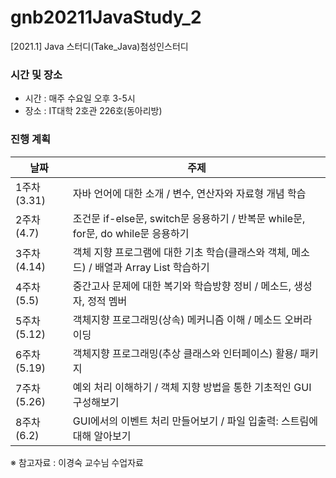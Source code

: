 # gnb20211JavaStudy_2
[2021.1] Java 스터디(Take_Java)첨성인스터디

### 시간 및 장소
- 시간 : 매주 수요일 오후 3-5시
- 장소 : IT대학 2호관 226호(동아리방)

### 진행 계획
| 날짜 | 주제 |
|------|------|
| 1주차 (3.31) | 자바 언어에 대한 소개 / 변수, 연산자와 자료형 개념 학습 | 
| 2주차 (4.7) | 조건문 if-else문, switch문 응용하기 / 반복문 while문, for문, do while문 응용하기 |
| 3주차 (4.14) | 객체 지향 프로그램에 대한 기초 학습(클래스와 객체, 메소드) / 배열과 Array List 학습하기 |
| 4주차 (5.5) | 중간고사 문제에 대한 복기와 학습방향 정비 / 메소드, 생성자, 정적 멤버 |
| 5주차 (5.12) | 객체지향 프로그래밍(상속) 메커니즘 이해 / 메소드 오버라이딩 |
| 6주차 (5.19) | 객체지향 프로그래밍(추상 클래스와 인터페이스) 활용/ 패키지 |
| 7주차 (5.26) | 예외 처리 이해하기 / 객체 지향 방법을 통한 기초적인 GUI 구성해보기|
| 8주차 (6.2) | GUI에서의 이벤트 처리 만들어보기 / 파일 입출력: 스트림에 대해 알아보기 |


※ 참고자료 : 이경숙 교수님 수업자료
